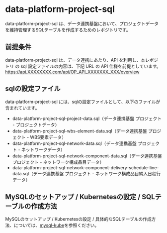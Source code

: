 # data-platform-project-sql  
data-platform-project-sql は、データ連携基盤において、プロジェクトデータを維持管理するSQLテーブルを作成するためのレポジトリです。  

## 前提条件  
data-platform-project-sql は、データ連携にあたり、API を利用し、本レポジトリ の sql 設定ファイルの内容は、下記 URL の API 仕様を前提としています。  
https://api.XXXXXXXX.com/api/OP_API_XXXXXXX_XXX/overview      

## sqlの設定ファイル

data-platform-project-sql には、sqlの設定ファイルとして、以下のファイルが含まれています。  

* data-platform-project-sql-project-data.sql（データ連携基盤 プロジェクト - プロジェクトデータ）
* data-platform-project-sql-wbs-element-data.sql（データ連携基盤 プロジェクト - WBS要素データ）
* data-platform-project-sql-network-data.sql（データ連携基盤 プロジェクト - ネットワークデータ）
* data-platform-project-sql-network-component-data.sql（データ連携基盤 プロジェクト - ネットワーク構成品目データ）
* data-platform-project-sql-network-component-delivery-schedule-line-data.sql（データ連携基盤 プロジェクト - ネットワーク構成品目納入日程行データ）

## MySQLのセットアップ / Kubernetesの設定 / SQLテーブルの作成方法
MySQLのセットアップ / Kubernetesの設定 / 具体的なSQLテーブルの作成方法、については、[mysql-kube](https://github.com/latonaio/mysql-kube)を参照ください。
